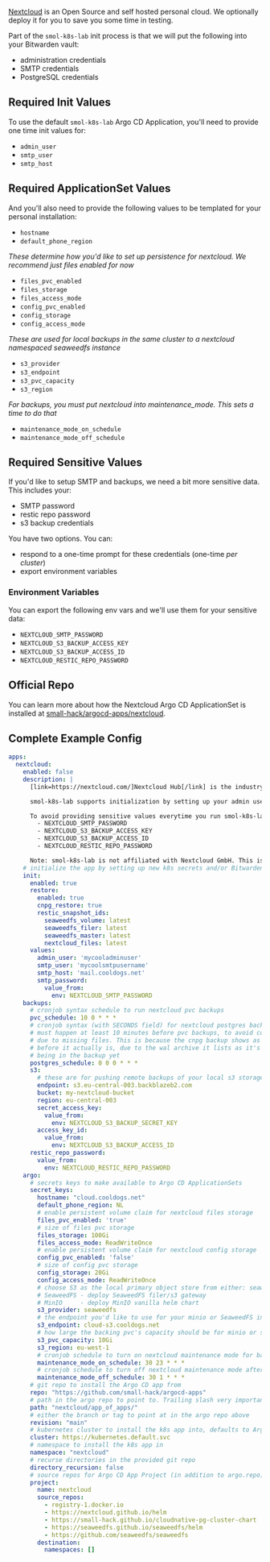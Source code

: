 [Nextcloud](https://nextcloud.com/) is an Open Source and self hosted personal cloud. We optionally deploy it for you to save you some time in testing.

Part of the `smol-k8s-lab` init process is that we will put the following into your Bitwarden vault:
- administration credentials
- SMTP credentials
- PostgreSQL credentials


## Required Init Values

To use the default `smol-k8s-lab` Argo CD Application, you'll need to provide one time init values for:

- `admin_user`
- `smtp_user`
- `smtp_host`

## Required ApplicationSet Values

And you'll also need to provide the following values to be templated for your personal installation:

- `hostname`
- `default_phone_region`

*These determine how you'd like to set up persistence for nextcloud. We recommend just files enabled for now*
- `files_pvc_enabled`
- `files_storage`
- `files_access_mode`
- `config_pvc_enabled`
- `config_storage`
- `config_access_mode`

*These are used for local backups in the same cluster to a nextcloud namespaced seaweedfs instance*
- `s3_provider`
- `s3_endpoint`
- `s3_pvc_capacity`
- `s3_region`

*For backups, you must put nextcloud into maintenance_mode. This sets a time to do that*
- `maintenance_mode_on_schedule`
- `maintenance_mode_off_schedule`


## Required Sensitive Values

If you'd like to setup SMTP and backups, we need a bit more sensitive data. This includes your:

- SMTP password
- restic repo password
- s3 backup credentials

You have two options. You can:

- respond to a one-time prompt for these credentials (one-time _per cluster_)
- export environment variables

### Environment Variables

You can export the following env vars and we'll use them for your sensitive data:

- `NEXTCLOUD_SMTP_PASSWORD`
- `NEXTCLOUD_S3_BACKUP_ACCESS_KEY`
- `NEXTCLOUD_S3_BACKUP_ACCESS_ID`
- `NEXTCLOUD_RESTIC_REPO_PASSWORD`

## Official Repo

You can learn more about how the Nextcloud Argo CD ApplicationSet is installed at [small-hack/argocd-apps/nextcloud](https://github.com/small-hack/argocd-apps/tree/main/nextcloud).


## Complete Example Config

```yaml
apps:
  nextcloud:
    enabled: false
    description: |
      [link=https://nextcloud.com/]Nextcloud Hub[/link] is the industry-leading, fully open-source, on-premises content collaboration platform. Teams access, share and edit their documents, chat and participate in video calls and manage their mail and calendar and projects across mobile, desktop and web interfaces

      smol-k8s-lab supports initialization by setting up your admin username, password, and SMTP username and password, as well as your redis and postgresql credentials.

      To avoid providing sensitive values everytime you run smol-k8s-lab, consider exporting the following environment variables before running smol-k8s-lab:
        - NEXTCLOUD_SMTP_PASSWORD
        - NEXTCLOUD_S3_BACKUP_ACCESS_KEY
        - NEXTCLOUD_S3_BACKUP_ACCESS_ID
        - NEXTCLOUD_RESTIC_REPO_PASSWORD

      Note: smol-k8s-lab is not affiliated with Nextcloud GmbH. This is a community-supported-only install method.
    # initialize the app by setting up new k8s secrets and/or Bitwarden items
    init:
      enabled: true
      restore:
        enabled: true
        cnpg_restore: true
        restic_snapshot_ids:
          seaweedfs_volume: latest
          seaweedfs_filer: latest
          seaweedfs_master: latest
          nextcloud_files: latest
      values:
        admin_user: 'mycooladminuser'
        smtp_user: 'mycoolsmtpusername'
        smtp_host: 'mail.cooldogs.net'
        smtp_password:
          value_from:
            env: NEXTCLOUD_SMTP_PASSWORD
    backups:
      # cronjob syntax schedule to run nextcloud pvc backups
      pvc_schedule: 10 0 * * *
      # cronjob syntax (with SECONDS field) for nextcloud postgres backups
      # must happen at least 10 minutes before pvc backups, to avoid corruption
      # due to missing files. This is because the cnpg backup shows as completed
      # before it actually is, due to the wal archive it lists as it's end not
      # being in the backup yet
      postgres_schedule: 0 0 0 * * *
      s3:
        # these are for pushing remote backups of your local s3 storage, for speed and cost optimization
        endpoint: s3.eu-central-003.backblazeb2.com
        bucket: my-nextcloud-bucket
        region: eu-central-003
        secret_access_key:
          value_from:
            env: NEXTCLOUD_S3_BACKUP_SECRET_KEY
        access_key_id:
          value_from:
            env: NEXTCLOUD_S3_BACKUP_ACCESS_ID
      restic_repo_password:
        value_from:
          env: NEXTCLOUD_RESTIC_REPO_PASSWORD
    argo:
      # secrets keys to make available to Argo CD ApplicationSets
      secret_keys:
        hostname: "cloud.cooldogs.net"
        default_phone_region: NL
        # enable persistent volume claim for nextcloud files storage
        files_pvc_enabled: 'true'
        # size of files pvc storage
        files_storage: 100Gi
        files_access_mode: ReadWriteOnce
        # enable persistent volume claim for nextcloud config storage
        config_pvc_enabled: 'false'
        # size of config pvc storage
        config_storage: 20Gi
        config_access_mode: ReadWriteOnce
        # choose S3 as the local primary object store from either: seaweedfs, or minio
        # SeaweedFS - deploy SeaweedFS filer/s3 gateway
        # MinIO     - deploy MinIO vanilla helm chart
        s3_provider: seaweedfs
        # the endpoint you'd like to use for your minio or SeaweedFS instance
        s3_endpoint: cloud-s3.cooldogs.net
        # how large the backing pvc's capacity should be for minio or seaweedfs
        s3_pvc_capacity: 10Gi
        s3_region: eu-west-1
        # cronjob schedule to turn on nextcloud maintenance mode for backups
        maintenance_mode_on_schedule: 30 23 * * *
        # cronjob schedule to turn off nextcloud maintenance mode after backups
        maintenance_mode_off_schedule: 30 1 * * *
      # git repo to install the Argo CD app from
      repo: "https://github.com/small-hack/argocd-apps"
      # path in the argo repo to point to. Trailing slash very important!
      path: "nextcloud/app_of_apps/"
      # either the branch or tag to point at in the argo repo above
      revision: "main"
      # kubernetes cluster to install the k8s app into, defaults to Argo CD default
      cluster: https://kubernetes.default.svc
      # namespace to install the k8s app in
      namespace: "nextcloud"
      # recurse directories in the provided git repo
      directory_recursion: false
      # source repos for Argo CD App Project (in addition to argo.repo)
      project:
        name: nextcloud
        source_repos:
          - registry-1.docker.io
          - https://nextcloud.github.io/helm
          - https://small-hack.github.io/cloudnative-pg-cluster-chart
          - https://seaweedfs.github.io/seaweedfs/helm
          - https://github.com/seaweedfs/seaweedfs
        destination:
          namespaces: []
```
